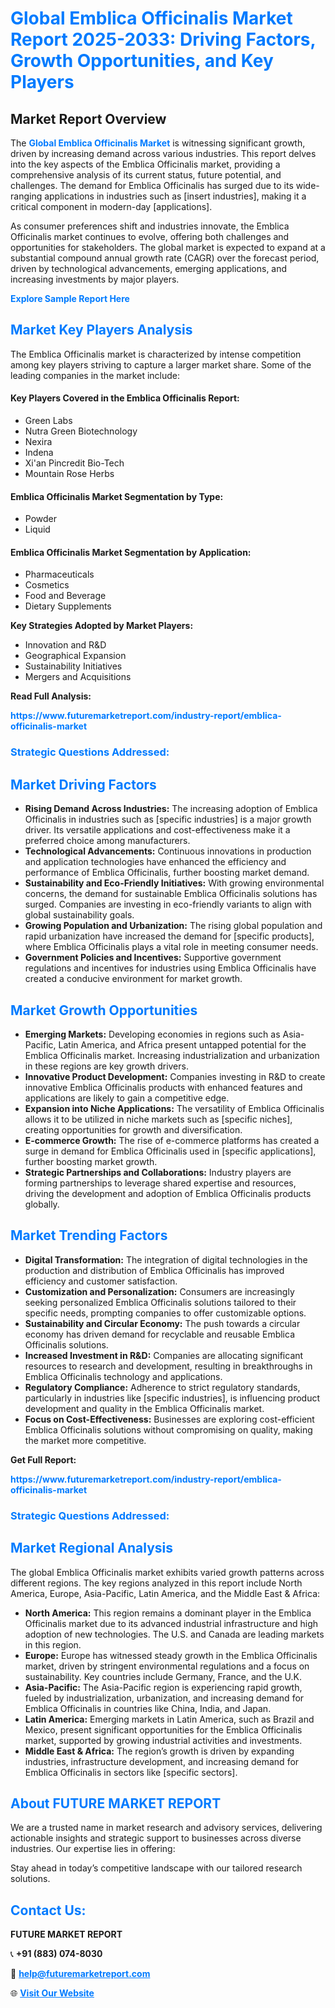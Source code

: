 <h1 style="color: #007BFF;">Global Emblica Officinalis Market Report 2025-2033: Driving Factors, Growth Opportunities, and Key Players</h1>

<section id="overview">
<h2>Market Report Overview</h2>
<p>The <a href="https://www.futuremarketreport.com/industry-report/emblica-officinalis-market" style="color: #007BFF; text-decoration: none;"><strong>Global Emblica Officinalis Market</strong></a> is witnessing significant growth, driven by increasing demand across various industries. This report delves into the key aspects of the Emblica Officinalis market, providing a comprehensive analysis of its current status, future potential, and challenges. The demand for Emblica Officinalis has surged due to its wide-ranging applications in industries such as [insert industries], making it a critical component in modern-day [applications].</p>
<p>As consumer preferences shift and industries innovate, the Emblica Officinalis market continues to evolve, offering both challenges and opportunities for stakeholders. The global market is expected to expand at a substantial compound annual growth rate (CAGR) over the forecast period, driven by technological advancements, emerging applications, and increasing investments by major players.</p>
</section>

<section id="overview">
<p><a href="https://www.futuremarketreport.com/request-sample/reportId=61606" style="color: #007BFF; text-decoration: none;"><strong>Explore Sample Report Here</strong></a></p>
</section>

<section id="key-players">
<h2 style="color: #007BFF;">Market Key Players Analysis</h2>
<p>The Emblica Officinalis market is characterized by intense competition among key players striving to capture a larger market share. Some of the leading companies in the market include:</p>
<h4>Key Players Covered in the Emblica Officinalis Report:</h4>
<ul><li>Green Labs</li><li>Nutra Green Biotechnology</li><li>Nexira</li><li>Indena</li><li>Xi&#039;an Pincredit Bio-Tech</li><li>Mountain Rose Herbs</li></ul>
<h4>Emblica Officinalis Market Segmentation by Type:</h4>
<ul><li>Powder</li><li>Liquid</li></ul>

<h4>Emblica Officinalis Market Segmentation by Application:</h4>
<ul><li>Pharmaceuticals</li><li>Cosmetics</li><li>Food and Beverage</li><li>Dietary Supplements</li></ul>
<p><strong>Key Strategies Adopted by Market Players:</strong></p>
<ul>
<li>Innovation and R&D</li>
<li>Geographical Expansion</li>
<li>Sustainability Initiatives</li>
<li>Mergers and Acquisitions</li>
</ul>
</section>

<section>
<p><strong>Read Full Analysis: </strong></p><a href="https://www.futuremarketreport.com/industry-report/emblica-officinalis-market" style="color: #007BFF; text-decoration: none;"><strong>https://www.futuremarketreport.com/industry-report/emblica-officinalis-market</strong></a>
<h3 style="color: #007BFF;">Strategic Questions Addressed:</h3>
</section>

<section id="driving-factors">
<h2 style="color: #007BFF;">Market Driving Factors</h2>
<ul>
<li><strong>Rising Demand Across Industries:</strong> The increasing adoption of Emblica Officinalis in industries such as [specific industries] is a major growth driver. Its versatile applications and cost-effectiveness make it a preferred choice among manufacturers.</li>
<li><strong>Technological Advancements:</strong> Continuous innovations in production and application technologies have enhanced the efficiency and performance of Emblica Officinalis, further boosting market demand.</li>
<li><strong>Sustainability and Eco-Friendly Initiatives:</strong> With growing environmental concerns, the demand for sustainable Emblica Officinalis solutions has surged. Companies are investing in eco-friendly variants to align with global sustainability goals.</li>
<li><strong>Growing Population and Urbanization:</strong> The rising global population and rapid urbanization have increased the demand for [specific products], where Emblica Officinalis plays a vital role in meeting consumer needs.</li>
<li><strong>Government Policies and Incentives:</strong> Supportive government regulations and incentives for industries using Emblica Officinalis have created a conducive environment for market growth.</li>
</ul>
</section>

<section id="growth-opportunities">
<h2 style="color: #007BFF;">Market Growth Opportunities</h2>
<ul>
<li><strong>Emerging Markets:</strong> Developing economies in regions such as Asia-Pacific, Latin America, and Africa present untapped potential for the Emblica Officinalis market. Increasing industrialization and urbanization in these regions are key growth drivers.</li>
<li><strong>Innovative Product Development:</strong> Companies investing in R&D to create innovative Emblica Officinalis products with enhanced features and applications are likely to gain a competitive edge.</li>
<li><strong>Expansion into Niche Applications:</strong> The versatility of Emblica Officinalis allows it to be utilized in niche markets such as [specific niches], creating opportunities for growth and diversification.</li>
<li><strong>E-commerce Growth:</strong> The rise of e-commerce platforms has created a surge in demand for Emblica Officinalis used in [specific applications], further boosting market growth.</li>
<li><strong>Strategic Partnerships and Collaborations:</strong> Industry players are forming partnerships to leverage shared expertise and resources, driving the development and adoption of Emblica Officinalis products globally.</li>
</ul>
</section>

<section id="trending-factors">
<h2 style="color: #007BFF;">Market Trending Factors</h2>
<ul>
<li><strong>Digital Transformation:</strong> The integration of digital technologies in the production and distribution of Emblica Officinalis has improved efficiency and customer satisfaction.</li>
<li><strong>Customization and Personalization:</strong> Consumers are increasingly seeking personalized Emblica Officinalis solutions tailored to their specific needs, prompting companies to offer customizable options.</li>
<li><strong>Sustainability and Circular Economy:</strong> The push towards a circular economy has driven demand for recyclable and reusable Emblica Officinalis solutions.</li>
<li><strong>Increased Investment in R&D:</strong> Companies are allocating significant resources to research and development, resulting in breakthroughs in Emblica Officinalis technology and applications.</li>
<li><strong>Regulatory Compliance:</strong> Adherence to strict regulatory standards, particularly in industries like [specific industries], is influencing product development and quality in the Emblica Officinalis market.</li>
<li><strong>Focus on Cost-Effectiveness:</strong> Businesses are exploring cost-efficient Emblica Officinalis solutions without compromising on quality, making the market more competitive.</li>
</ul>
</section>

<section>
<p><strong>Get Full Report: </strong></p><a href="https://www.futuremarketreport.com/industry-report/emblica-officinalis-market" style="color: #007BFF; text-decoration: none;"><strong>https://www.futuremarketreport.com/industry-report/emblica-officinalis-market</strong></a>
<h3 style="color: #007BFF;">Strategic Questions Addressed:</h3>
</section>


<section id="regional-analysis">
<h2 style="color: #007BFF;">Market Regional Analysis</h2>
<p>The global Emblica Officinalis market exhibits varied growth patterns across different regions. The key regions analyzed in this report include North America, Europe, Asia-Pacific, Latin America, and the Middle East & Africa:</p>
<ul>
<li><strong>North America:</strong> This region remains a dominant player in the Emblica Officinalis market due to its advanced industrial infrastructure and high adoption of new technologies. The U.S. and Canada are leading markets in this region.</li>
<li><strong>Europe:</strong> Europe has witnessed steady growth in the Emblica Officinalis market, driven by stringent environmental regulations and a focus on sustainability. Key countries include Germany, France, and the U.K.</li>
<li><strong>Asia-Pacific:</strong> The Asia-Pacific region is experiencing rapid growth, fueled by industrialization, urbanization, and increasing demand for Emblica Officinalis in countries like China, India, and Japan.</li>
<li><strong>Latin America:</strong> Emerging markets in Latin America, such as Brazil and Mexico, present significant opportunities for the Emblica Officinalis market, supported by growing industrial activities and investments.</li>
<li><strong>Middle East & Africa:</strong> The region’s growth is driven by expanding industries, infrastructure development, and increasing demand for Emblica Officinalis in sectors like [specific sectors].</li>
</ul>
</section>

<footer>
<h2 style="color: #007BFF;">About FUTURE MARKET REPORT</h2>
<p>We are a trusted name in market research and advisory services, delivering actionable insights and strategic support to businesses across diverse industries. Our expertise lies in offering:</p>

<p>Stay ahead in today’s competitive landscape with our tailored research solutions.</p>

<h2 style="color: #007BFF;">Contact Us:</h2>
<p><strong>FUTURE MARKET REPORT</strong></p>
<p>📞 <strong>+91 (883) 074-8030</strong></p>
<p>📧 <strong><a href="mailto:help@futuremarketreport.com" style="color: #007BFF;">help@futuremarketreport.com</a></strong></p>
<p>🌐 <strong><a href="https://www.futuremarketreport.com/" style="color: #007BFF;">Visit Our Website</a></strong></p>
</footer>